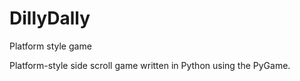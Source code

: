 # DillyDally
Platform style game 

Platform-style side scroll game written in Python using the PyGame.
